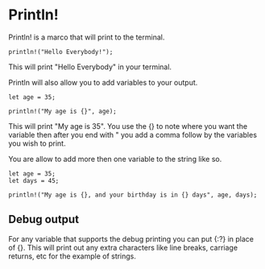# Println!

Println! is a marco that will print to the terminal.

```
println!("Hello Everybody!");
```

This will print "Hello Everybody" in your terminal.

Println will also allow you to add variables to your output. 

```
let age = 35;

println!("My age is {}", age);
```

This will print "My age is 35".  You use the {} to note where you want the variable then after you end with " you add a comma follow by the variables you wish to print.

You are allow to add more then one variable to the string like so.

```
let age = 35;
let days = 45;

println!("My age is {}, and your birthday is in {} days", age, days);
```
## Debug output

For any variable that supports the debug printing you can put {:?} in place of {}.  This will print out any extra characters like line breaks, carriage returns, etc for the example of strings.
